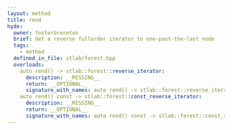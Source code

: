 ```yaml
---
layout: method
title: rend
hyde:
  owner: fosterbrereton
  brief: Get a reverse fullorder iterator to one-past-the-last node
  tags:
    - method
  defined_in_file: stlab/forest.hpp
  overloads:
    auto rend() -> stlab::forest::reverse_iterator:
      description: __MISSING__
      return: __OPTIONAL__
      signature_with_names: auto rend() -> stlab::forest::reverse_iterator
    auto rend() const -> stlab::forest::const_reverse_iterator:
      description: __MISSING__
      return: __OPTIONAL__
      signature_with_names: auto rend() const -> stlab::forest::const_reverse_iterator
---
```


